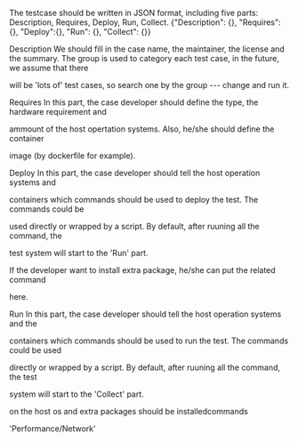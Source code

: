 The testcase should be written in JSON format, including five parts: Description,
Requires, Deploy, Run, Collect.
{"Description": {}, "Requires": {}, "Deploy":{}, "Run": {}, "Collect": {}}

Description
We should fill in the case name, the maintainer, the license and the summary.
The group is used to category each test case, in the future, we assume that there 

will be 'lots of' test cases, so search one by the group --- change and run it.


Requires
In this part, the case developer should define the type, the hardware requirement and 

ammount of the host opertation systems. Also, he/she should define the container 

image (by dockerfile for example).

Deploy
In this part, the case developer should tell the host operation systems and 

containers which commands should be used to deploy the test. The commands could be 

used directly or wrapped by a script. By default, after ruuning all the command, the 

test system will start to the 'Run' part.

If the developer want to install extra package, he/she can put the related command 

here. 

Run
In this part, the case developer should tell the host operation systems and the 

containers which commands should be used to run the test. The commands could be used 

directly or wrapped by a script. By default, after ruuning all the command, the test 

system will start to the 'Collect' part.

on the host os and  extra packages should be installedcommands 


'Performance/Network'
